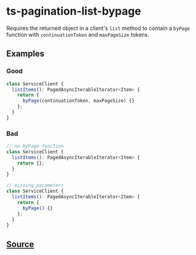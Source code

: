 # ts-pagination-list-bypage

Requires the returned object in a client's `list` method to contain a `byPage` function with `continuationToken` and `maxPageSize` tokens.

## Examples

### Good

```ts
class ServiceClient {
  listItems(): PagedAsyncIterableIterator<Item> {
    return {
      byPage(continuationToken, maxPageSize) {}
    };
  }
}
```

### Bad

```ts
// no byPage function
class ServiceClient {
  listItems(): PagedAsyncIterableIterator<Item> {
    return {};
  }
}
```

```ts
// missing parameters
class ServiceClient {
  listItems(): PagedAsyncIterableIterator<Item> {
    return {
      byPage() {}
    };
  }
}
```

## [Source](https://azuresdkspecs.z5.web.core.windows.net/TypeScriptSpec.html#ts-pagination-list)

